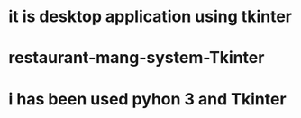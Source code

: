 # it is desktop application using tkinter
# restaurant-mang-system-Tkinter
# i has been used pyhon 3 and Tkinter 
